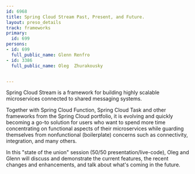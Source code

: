 ---
id: 6968
title: Spring Cloud Stream Past, Present, and Future.
layout: preso_details
track: frameworks
primary:
  id: 699
persons:
- id: 699
  full_public_name: Glenn Renfro
- id: 3386
  full_public_name: Oleg  Zhurakousky

---
Spring Cloud Stream is a framework for building highly scalable microservices connected to shared messaging systems.
Together with Spring Cloud Function, Spring Cloud Task and other frameworks from the Spring Cloud portfolio, it is evolving and quickly becoming a go-to solution for users who want to spend more time concentrating on functional aspects of their microservices while guarding themselves from nonfunctional (boilerplate) concerns such as connectivity, integration, and many others.
In this "state of the union" session (50/50 presentation/live-code), Oleg and Glenn will discuss and demonstrate the current features, the recent changes and enhancements, and talk about what's coming in the future.